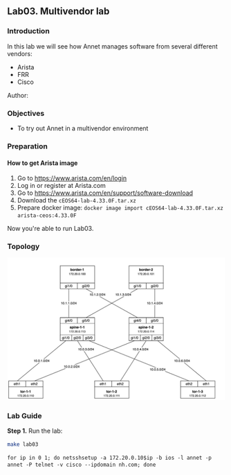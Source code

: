 ## Lab03. Multivendor lab

### Introduction

In this lab we will see how Annet manages software from several different vendors:

- Arista
- FRR
- Cisco

Author:

### Objectives

- To try out Annet in a multivendor environment

### Preparation

#### How to get Arista image

1. Go to https://www.arista.com/en/login
2. Log in or register at Arista.com
3. Go to https://www.arista.com/en/support/software-download
4. Download the `cEOS64-lab-4.33.0F.tar.xz`
5. Prepare docker image: `docker image import cEOS64-lab-4.33.0F.tar.xz arista-ceos:4.33.0F`

Now you're able to run Lab03.

### Topology

![Lab Topology](./images/topology.jpg)

### Lab Guide

**Step 1.** Run the lab:

```bash
make lab03
```

```
for ip in 0 1; do netsshsetup -a 172.20.0.10$ip -b ios -l annet -p annet -P telnet -v cisco --ipdomain nh.com; done
```